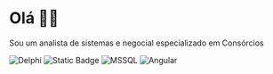 # Olá 👋🏼
Sou um analista de sistemas e negocial especializado em Consórcios

![Delphi](https://img.shields.io/badge/Delphi-red?style=flat-square&logo=Delphi&logoColor=red&labelColor=white) ![Static Badge](https://img.shields.io/badge/C%23-purple?style=flat-square&logo=c%23&logoColor=purple&labelColor=white) ![MSSQL](https://img.shields.io/badge/SQL%20Server-red?style=flat-square&logo=microsoftsqlServer&logoColor=red&labelColor=white) ![Angular](https://img.shields.io/badge/Angular-red?style=flat-square&logo=Angular&logoColor=red&labelColor=white)
